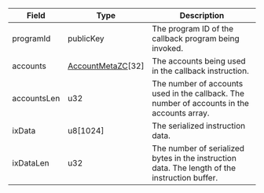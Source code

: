 | Field       | Type                                                 | Description                                                                                   |
| ----------- | ---------------------------------------------------- | --------------------------------------------------------------------------------------------- |
| programId   | publicKey                                            | The program ID of the callback program being invoked.                                         |
| accounts    | [AccountMetaZC](/solana/idl/types/accountmetazc)[32] | The accounts being used in the callback instruction.                                          |
| accountsLen | u32                                                  | The number of accounts used in the callback. The number of accounts in the accounts array.    |
| ixData      | u8[1024]                                             | The serialized instruction data.                                                              |
| ixDataLen   | u32                                                  | The number of serialized bytes in the instruction data. The length of the instruction buffer. |
